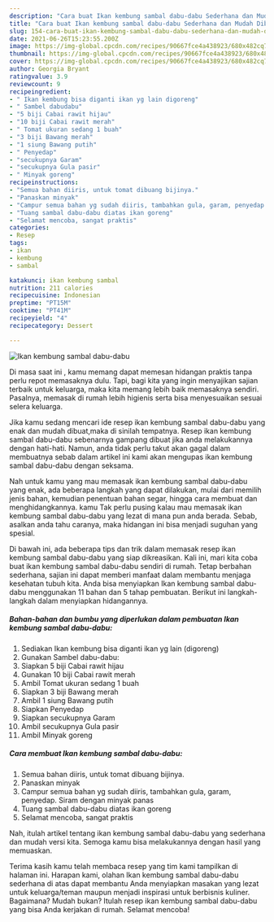 ```yaml
---
description: "Cara buat Ikan kembung sambal dabu-dabu Sederhana dan Mudah Dibuat"
title: "Cara buat Ikan kembung sambal dabu-dabu Sederhana dan Mudah Dibuat"
slug: 154-cara-buat-ikan-kembung-sambal-dabu-dabu-sederhana-dan-mudah-dibuat
date: 2021-06-26T15:23:55.200Z
image: https://img-global.cpcdn.com/recipes/90667fce4a438923/680x482cq70/ikan-kembung-sambal-dabu-dabu-foto-resep-utama.jpg
thumbnail: https://img-global.cpcdn.com/recipes/90667fce4a438923/680x482cq70/ikan-kembung-sambal-dabu-dabu-foto-resep-utama.jpg
cover: https://img-global.cpcdn.com/recipes/90667fce4a438923/680x482cq70/ikan-kembung-sambal-dabu-dabu-foto-resep-utama.jpg
author: Georgia Bryant
ratingvalue: 3.9
reviewcount: 9
recipeingredient:
- " Ikan kembung bisa diganti ikan yg lain digoreng"
- " Sambel dabudabu"
- "5 biji Cabai rawit hijau"
- "10 biji Cabai rawit merah"
- " Tomat ukuran sedang 1 buah"
- "3 biji Bawang merah"
- "1 siung Bawang putih"
- " Penyedap"
- "secukupnya Garam"
- "secukupnya Gula pasir"
- " Minyak goreng"
recipeinstructions:
- "Semua bahan diiris, untuk tomat dibuang bijinya."
- "Panaskan minyak"
- "Campur semua bahan yg sudah diiris, tambahkan gula, garam, penyedap. Siram dengan minyak panas"
- "Tuang sambal dabu-dabu diatas ikan goreng"
- "Selamat mencoba, sangat praktis"
categories:
- Resep
tags:
- ikan
- kembung
- sambal

katakunci: ikan kembung sambal 
nutrition: 211 calories
recipecuisine: Indonesian
preptime: "PT15M"
cooktime: "PT41M"
recipeyield: "4"
recipecategory: Dessert

---
```



![Ikan kembung sambal dabu-dabu](https://img-global.cpcdn.com/recipes/90667fce4a438923/680x482cq70/ikan-kembung-sambal-dabu-dabu-foto-resep-utama.jpg)

Di masa  saat ini , kamu memang dapat memesan hidangan praktis tanpa perlu repot memasaknya dulu. Tapi, bagi kita yang ingin menyajikan sajian terbaik untuk keluarga, maka kita memang lebih baik memasaknya sendiri. Pasalnya, memasak di rumah lebih higienis serta bisa menyesuaikan sesuai selera keluarga.

Jika kamu sedang mencari ide resep ikan kembung sambal dabu-dabu yang enak dan mudah dibuat,maka di sinilah tempatnya. Resep ikan kembung sambal dabu-dabu  sebenarnya gampang dibuat jika anda melakukannya dengan hati-hati. Namun, anda tidak perlu takut akan gagal dalam membuatnya 
sebab dalam artikel ini kami akan mengupas ikan kembung sambal dabu-dabu dengan seksama.  



Nah untuk kamu yang mau memasak ikan kembung sambal dabu-dabu yang enak, ada beberapa langkah yang dapat dilakukan, mulai dari memilih jenis bahan, kemudian penentuan bahan segar, hingga cara membuat dan menghidangkannya. kamu Tak perlu pusing kalau mau memasak ikan kembung sambal dabu-dabu yang lezat di mana pun anda berada. Sebab, asalkan anda  tahu caranya, maka hidangan ini bisa menjadi suguhan yang spesial.

Di bawah ini, ada beberapa tips dan trik dalam memasak resep ikan kembung sambal dabu-dabu yang siap dikreasikan. Kali ini, mari kita coba buat ikan kembung sambal dabu-dabu sendiri di rumah. Tetap berbahan sederhana, sajian ini dapat memberi manfaat dalam membantu menjaga kesehatan tubuh kita. Anda bisa menyiapkan Ikan kembung sambal dabu-dabu menggunakan 11 bahan dan 5 tahap pembuatan. Berikut ini langkah-langkah dalam menyiapkan hidangannya.

<!--inarticleads1-->

##### Bahan-bahan dan bumbu yang diperlukan dalam pembuatan Ikan kembung sambal dabu-dabu:

1. Sediakan  Ikan kembung bisa diganti ikan yg lain (digoreng)
1. Gunakan  Sambel dabu-dabu:
1. Siapkan 5 biji Cabai rawit hijau
1. Gunakan 10 biji Cabai rawit merah
1. Ambil  Tomat ukuran sedang 1 buah
1. Siapkan 3 biji Bawang merah
1. Ambil 1 siung Bawang putih
1. Siapkan  Penyedap
1. Siapkan secukupnya Garam
1. Ambil secukupnya Gula pasir
1. Ambil  Minyak goreng




<!--inarticleads2-->

##### Cara membuat Ikan kembung sambal dabu-dabu:

1. Semua bahan diiris, untuk tomat dibuang bijinya.
1. Panaskan minyak
1. Campur semua bahan yg sudah diiris, tambahkan gula, garam, penyedap. Siram dengan minyak panas
1. Tuang sambal dabu-dabu diatas ikan goreng
1. Selamat mencoba, sangat praktis




Nah, itulah artikel tentang  ikan kembung sambal dabu-dabu  yang sederhana dan mudah versi kita. Semoga kamu bisa melakukannya dengan hasil yang memuaskan. 

Terima kasih kamu telah membaca resep yang tim kami tampilkan di halaman ini. Harapan kami, olahan  Ikan kembung sambal dabu-dabu sederhana di atas dapat membantu Anda menyiapkan masakan yang lezat untuk keluarga/teman maupun menjadi inspirasi untuk berbisnis kuliner. Bagaimana? Mudah bukan? Itulah resep ikan kembung sambal dabu-dabu yang bisa Anda kerjakan di rumah. Selamat mencoba!

